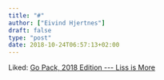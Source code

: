 ```yaml
---
title: "#"
author: ["Eivind Hjertnes"]
draft: false
type: "post"
date: 2018-10-24T06:57:13+02:00
---
```


Liked: [Go Pack,
2018 Edition --- Liss is More](https://www.caseyliss.com/2018/10/17/go-pack-2018)
